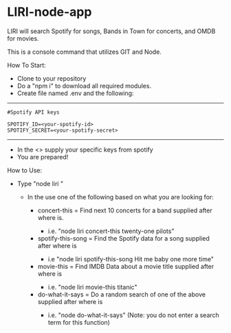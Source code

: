 # LIRI-node-app
LIRI will search Spotify for songs, Bands in Town for concerts, and OMDB for movies.

This is a console command that utilizes GIT and Node.

How To Start:
  - Clone to your repository
  - Do a "npm i" to download all required modules.
  - Create file named .env and the following:
  ---------------------------------------------
    #Spotify API keys
    
    SPOTIFY_ID=<your-spotify-id>
    SPOTIFY_SECRET=<your-spotify-secret>
  ---------------------------------------------
  - In the <> supply your specific keys from spotify
  - You are prepared!

How to Use:
  - Type "node liri <command> <SearchTerm>"
    - In the <commmand> use one of the following based on what you are looking for:
       - concert-this = Find next 10 concerts for a band supplied after where <SearchTerm> is.
          - i.e. "node liri concert-this twenty-one pilots"
        - spotify-this-song = Find the Spotify data for a song supplied after where <SearchTerm> is
          - i.e "node liri spotify-this-song Hit me baby one more time"
        - movie-this = Find IMDB Data about a movie title supplied after where <SearchTerm> is
          - i.e. "node liri movie-this titanic"
        - do-what-it-says = Do a random search of one of the above supplied after where <SearchTerm> is
          - i.e. "node do-what-it-says" (Note: you do not enter a search term for this function)
          
